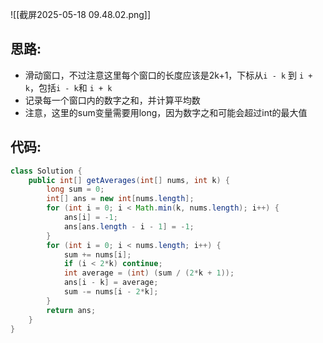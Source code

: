 
![[截屏2025-05-18 09.48.02.png]]

## 思路:

- 滑动窗口，不过注意这里每个窗口的长度应该是2k+1，下标从`i - k` 到 `i + k`，包括`i - k`和 `i + k`
- 记录每一个窗口内的数字之和，并计算平均数
- 注意，这里的sum变量需要用long，因为数字之和可能会超过int的最大值

## 代码:

```java
class Solution {
    public int[] getAverages(int[] nums, int k) {
        long sum = 0;
        int[] ans = new int[nums.length];
        for (int i = 0; i < Math.min(k, nums.length); i++) {
            ans[i] = -1;
            ans[ans.length - i - 1] = -1;
        }
        for (int i = 0; i < nums.length; i++) {
            sum += nums[i];
            if (i < 2*k) continue;
            int average = (int) (sum / (2*k + 1));
            ans[i - k] = average;
            sum -= nums[i - 2*k];
        }
        return ans;
    }
}
```

